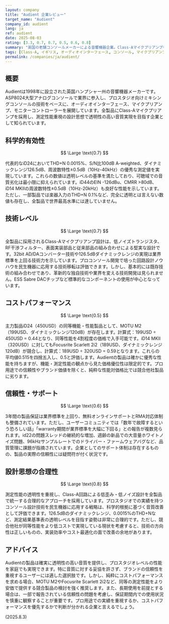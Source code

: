 ```yaml
---
layout: company
title: "Audient 企業レビュー"
target_name: "Audient"
company_id: audient
lang: ja
ref: audient
date: 2025-08-03
rating: [3.3, 0.7, 0.7, 0.5, 0.6, 0.8]
summary: "英国の老舗コンソールメーカーによる音響機器企業。Class-Aマイクプリアンプを軸とした製品展開で透明性の高い音質を実現するが、コストパフォーマンスと信頼性に課題を抱える。"
tags: [Class-A, イギリス, オーディオインターフェース, コンソール, マイクプリアンプ]
permalink: /companies/ja/audient/
---
```

## 概要

Audientは1998年に設立された英国ハンプシャー州の音響機器メーカーです。ASP8024大型アナログコンソールで業界に参入し、プロスタジオ向けミキシングコンソールの技術をベースに、オーディオインターフェース、マイクプリアンプ、モニターコントローラーを展開しています。全製品にClass-Aマイクプリアンプを採用し、測定性能重視の設計思想で透明性の高い音質実現を目指す企業として知られています。

## 科学的有効性

$$ \Large \text{0.7} $$

代表的なiD24においてTHD+N 0.0015%、S/N比100dB A-weighted、ダイナミックレンジ126.5dB、周波数特性±0.5dB（10Hz-40kHz）の優秀な測定値を実現しています。これらの数値は透明レベルの基準を満たしており、可聴域での音質劣化は最小限に抑えられています。iD44のEIN -126dBu、CMRR >80dB、iD14 MKIIの周波数特性±0.5dB（10Hz-20kHz）も良好な性能を示しています。ただし、一部製品では楽器入力のTHD+N 0.1%など、完全に透明とは言えない数値も存在し、全製品で世界最高水準には達していません。

## 技術レベル

$$ \Large \text{0.7} $$

全製品に採用されるClass-Aマイクプリアンプ設計は、低ノイズトランジスタ、RF干渉フィルター、表面実装部品と従来部品の組み合わせによる堅実な設計です。32bit AD/DAコンバーター技術や126.5dBダイナミックレンジの実現は業界標準を上回る技術力を示しています。プロコンソール開発で培った回路設計ノウハウを民生機器に応用する技術移転は評価できます。しかし、基本的には既存技術の組み合わせであり、革新的な独自技術や業界を変える技術開発は見られません。ESS Sabre DACチップなど標準的なコンポーネントの使用が中心となっています。

## コストパフォーマンス

$$ \Large \text{0.5} $$

主力製品iD24（450USD）の同等機能・性能製品として、MOTU M2（199USD、ダイナミックレンジ120dB）が存在します。計算式：199USD ÷ 450USD = 0.44となり、同等性能を4割程度の価格で入手可能です。iD14 MKII（320USD）に対してもFocusrite Scarlett 2i2（189USD、ダイナミックレンジ120dB）が競合し、計算式：189USD ÷ 320USD = 0.59となります。これらの平均値0.515を四捨五入し、0.5と評価します。Audientの製品は確かに優秀な性能を持ちますが、機能・測定性能の観点から見た価格優位性は限定的です。プロ用途での信頼性やブランド価値を除くと、純粋な性能対価格比では競合他社製品に劣ります。

## 信頼性・サポート

$$ \Large \text{0.6} $$

3年間の製品保証は業界標準を上回り、無料オンラインサポートとRMA対応体制も整備されています。ただし、ユーザーコミュニティでは「数年で故障するという恐ろしい話」「warranty期間が業界標準を大幅に下回る」との報告が複数見られます。id22の問題スレッドの継続的な増加、週齢の新品での大音量ホワイトノイズ問題、96kHzサンプルレートでのドライバー・ファームウェアバグなど、品質管理に課題が指摘されています。企業としてのサポート体制は存在するものの、製品の実際の信頼性には疑問符が付く状況です。

## 設計思想の合理性

$$ \Large \text{0.8} $$

測定性能の透明性を重視し、Class-A回路による低歪み・低ノイズ設計を全製品で統一する合理的なアプローチを採用しています。プロスタジオでの実績を持つコンソール設計技術を民生機器に応用する戦略は、科学的根拠に基づく音質改善として評価できます。126.5dBのダイナミックレンジ、0.0015%のTHD+Nなど、測定結果基準表の透明レベルを目指す姿勢は非常に合理的です。ただし、競合他社が同等性能をより低コストで実現している現状を考慮すると、技術の方向性は正しいものの、実装効率やコスト最適化の面で改善の余地があります。

## アドバイス

Audientの製品は確実に透明性の高い音質を提供し、プロスタジオレベルの性能を家庭でも実現できます。特に音質に対する妥協を許さず、ブランドの信頼性を重視するユーザーには適した選択肢です。しかし、純粋にコストパフォーマンスを求める場合、MOTU M2やFocusrite Scarlett 2i2など、同等の測定性能をより安価で提供する競合製品の検討を強く推奨します。また、長期使用を前提とする場合は、一部で報告されている信頼性の問題を考慮し、保証期間内での使用状況を慎重に観察することが重要です。プロ用途での実績を重視するか、コストパフォーマンスを優先するかで判断が分かれる企業と言えるでしょう。

(2025.8.3)
